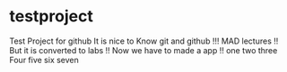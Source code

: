 # testproject
Test Project for github
It is nice to Know git and github !!!
MAD lectures !!
But it is converted to labs !!
Now we have to made a app !!
one two three Four five six seven